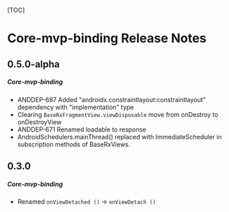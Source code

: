 [TOC]
# Core-mvp-binding Release Notes
## 0.5.0-alpha
##### Core-mvp-binding
* ANDDEP-687 Added "androidx.constraintlayout:constraintlayout" dependency with "implementation" type
* Clearing `BaseRxFragmentView.viewDisposable` move from onDestroy to onDestroyView
* ANDDEP-671 Renamed loadable to response
* AndroidSchedulers.mainThread() replaced with ImmediateScheduler 
 in subscription methods of BaseRxViews.
## 0.3.0
##### Core-mvp-binding
* Renamed `onViewDetached ()` -> `onViewDetach ()`